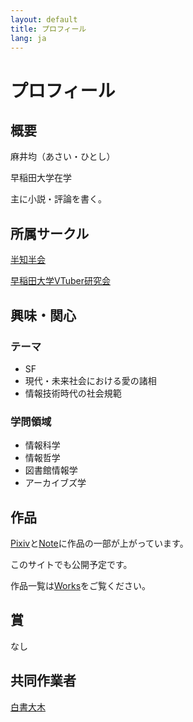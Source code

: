 ```yaml
---
layout: default
title: プロフィール
lang: ja
---
```


# プロフィール

## 概要

麻井均（あさい・ひとし）

早稲田大学在学

主に小説・評論を書く。

## 所属サークル

[半知半会](https://half-create.org)

[早稲田大学VTuber研究会](https://waseda.vken.org)

## 興味・関心

### テーマ
- SF
- 現代・未来社会における愛の諸相
- 情報技術時代の社会規範

### 学問領域
- 情報科学
- 情報哲学
- 図書館情報学
- アーカイブズ学

## 作品

[Pixiv](https://www.pixiv.net/users/70042496)と[Note](https://note.com/asainingen)に作品の一部が上がっています。

このサイトでも公開予定です。

作品一覧は[Works](./works)をご覧ください。

## 賞

なし

## 共同作業者

[白書大木](https://oki.half-create.org)
